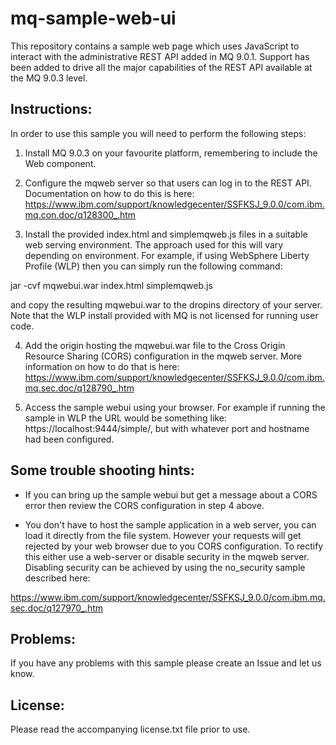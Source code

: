 # mq-sample-web-ui
This repository contains a sample web page which uses JavaScript to interact with the 
administrative REST API added in MQ 9.0.1. Support has been added to drive all the major 
capabilities of the REST API available at the MQ 9.0.3 level.


## Instructions:

In order to use this sample you will need to perform the following steps:

1. Install MQ 9.0.3 on your favourite platform, remembering to include the Web component.

2. Configure the mqweb server so that users can log in to the REST API. Documentation on
how to do this is here: 
https://www.ibm.com/support/knowledgecenter/SSFKSJ_9.0.0/com.ibm.mq.con.doc/q128300_.htm

3. Install the provided index.html and simplemqweb.js files in a suitable web serving 
environment. The approach used for this will vary depending on environment. For example,
if using WebSphere Liberty Profile (WLP) then you can simply run the following command:

jar -cvf mqwebui.war index.html simplemqweb.js

and copy the resulting mqwebui.war to the dropins directory of your server. Note
that the WLP install provided with MQ is not licensed for running user code.

4. Add the origin hosting the mqwebui.war file to the Cross Origin Resource Sharing (CORS)
configuration in the mqweb server. More information on how to do that is here:
https://www.ibm.com/support/knowledgecenter/SSFKSJ_9.0.0/com.ibm.mq.sec.doc/q128790_.htm

5. Access the sample webui using your browser. For example if running the sample in WLP 
the URL would be something like: https://localhost:9444/simple/, but with whatever 
port and hostname had been configured.


## Some trouble shooting hints:

* If you can bring up the sample webui but get a message about a CORS error then review
the CORS configuration in step 4 above.

* You don't have to host the sample application in a web server, you can load it
directly from the file system. However your requests will get rejected by your web browser
due to you CORS configuration. To rectify this either use a web-server or disable security
in the mqweb server. Disabling security can be achieved by using the no_security sample
described here: 

https://www.ibm.com/support/knowledgecenter/SSFKSJ_9.0.0/com.ibm.mq.sec.doc/q127970_.htm


## Problems:

If you have any problems with this sample please create an Issue and let us know.

## License:
Please read the accompanying license.txt file prior to use.